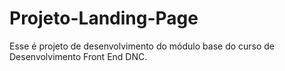 # Projeto-Landing-Page
Esse é projeto de desenvolvimento do módulo base do curso de Desenvolvimento Front End DNC.
